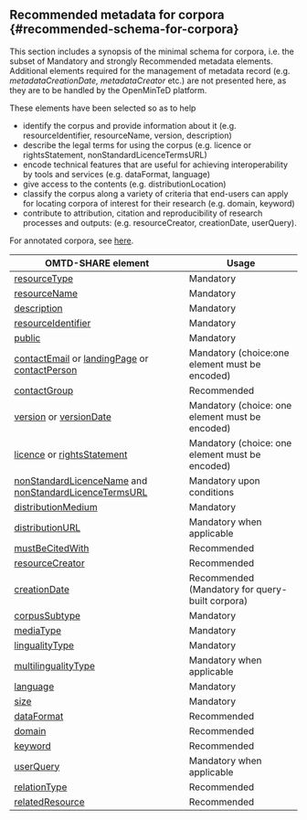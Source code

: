 ## ​Recommended metadata for corpora {#recommended-schema-for-corpora}

This section includes a synopsis of the minimal schema for corpora, i.e. the subset of Mandatory and strongly Recommended metadata elements. Additional elements required for the management of metadata record \(e.g. _metadataCreationDate, metadataCreator_ etc.\) are not presented here, as they are to be handled by the OpenMinTeD platform.

These elements have been selected so as to help

* identify the corpus and provide information about it \(e.g. resourceIdentifier, resourceName, version, description\)
* describe the legal terms for using the corpus \(e.g. licence or rightsStatement, nonStandardLicenceTermsURL\)
* encode  technical features that are useful for achieving interoperability by tools and services \(e.g. dataFormat, language\)
* give access to the contents \(e.g. distributionLocation\)
* classify the corpus along a variety of criteria that end-users can apply for locating corpora of interest for their research \(e.g. domain, keyword\)
* contribute to attribution, citation and reproducibility of research processes and outputs: \(e.g. resourceCreator, creationDate, userQuery\).

For annotated corpora, see [here](metadata-schema-for-annotated-corpora.md).

| OMTD-SHARE element | Usage |
| --- | --- |
| [resourceType](/corpora_resourceType.md) | Μandatory |
| [resourceName](/corpora_resourceName.md) | Μandatory |
| [description](/corpora_description.md) | Μandatory |
| [resourceIdentifier](/corpora_identifier.md) | Μandatory |
| [public](/public.md) | Mandatory |
| [contactEmail](/contactEmail.md) or [landingPage](/landingPage.md) or [contactPerson](/contactPerson.md) | Μandatory  \(choice:one element must be encoded\) |
| [contactGroup](/contactGroup.md) | Recommended |
| [version](/version.md) or [versionDate](/versionDate.md) | Mandatory \(choice: one element must be encoded\) |
| [licence](/licence.md) or [rightsStatement](/rightsStatement.md) | Mandatory \(choice: one element must be encoded\) |
| [nonStandardLicenceName](/nonStandardLicenceName.md) and [nonStandardLicenceTermsURL](/nonStandardLicenceTermsURL.md) | Mandatory upon conditions |
| [distributionMedium](/corpora_distributionMedium.md) | Μandatory |
| [distributionURL](/distributionURL.md) | Μandatory when applicable |
| [mustBeCitedWith](/mustBeCitedWith.md) | Recommended |
| [resourceCreator](/resourceCreator.md) | Recommended |
| [creationDate](/corpora_creationDate.md) | Recommended \(Mandatory for query- built corpora\) |
| [corpusSubtype](/corpora_corpusSubtype.md) | Μandatory |
| [mediaType](/corpora_mediaType.md) | Μandatory |
| [lingualityType](/corpora_lingualityType.md) | Μandatory |
| [multilingualityType](/corpora_multilingualityType.md) | Μandatory when applicable |
| [language](/corpora_language.md) | Μandatory |
| [size](/corpora_size.md) | Μandatory |
| [dataFormat](/corpora_dataFormat.md) | Recommended |
| [domain](/corpora_domain.md) | Recommended |
| [keyword](/corpora_keyword.md) | Recommended |
| [userQuery](/corpora_userQuery.md) | Μandatory when applicable |
| [relationType](/corpora_relationType.md) | Recommended |
| [relatedResource](/corpora_relatedResource.md) | Recommended |



